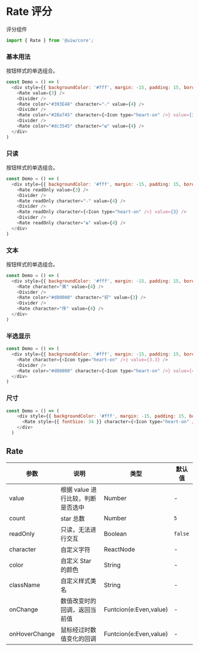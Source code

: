 Rate 评分
===

评分组件

```jsx
import { Rate } from '@uiw/core';
```

### 基本用法

按钮样式的单选组合。

<!--DemoStart--> 
```js
const Demo = () => (
  <div style={{ backgroundColor: '#fff', margin: -15, padding: 15, borderRadius: '5px 5px 0 0' }}>
    <Rate value={3} />
    <Divider />
    <Rate color="#393E48" character="☆" value={4} />
    <Divider />
    <Rate color="#28a745" character={<Icon type="heart-on" />} value={3} />
    <Divider />
    <Rate color="#dc3545" character="✿" value={4} />
  </div>
)
```
<!--End-->

### 只读

按钮样式的单选组合。

<!--DemoStart--> 
```js
const Demo = () => (
  <div style={{ backgroundColor: '#fff', margin: -15, padding: 15, borderRadius: '5px 5px 0 0' }}>
    <Rate readOnly value={3} />
    <Divider />
    <Rate readOnly character="☆" value={4} />
    <Divider />
    <Rate readOnly character={<Icon type="heart-on" />} value={3} />
    <Divider />
    <Rate readOnly character="✿" value={4} />
  </div>
)
```
<!--End-->

### 文本

按钮样式的单选组合。

<!--DemoStart--> 
```js
const Demo = () => (
  <div style={{ backgroundColor: '#fff', margin: -15, padding: 15, borderRadius: '5px 5px 0 0' }}>
    <Rate character="美" value={4} />
    <Divider />
    <Rate color="#d80000" character="好" value={3} />
    <Divider />
    <Rate character="传" value={4} />
  </div>
)
```
<!--End-->

### 半选显示

<!--DemoStart--> 
```js
const Demo = () => (
  <div style={{ backgroundColor: '#fff', margin: -15, padding: 15, borderRadius: '5px 5px 0 0' }}>
    <Rate character={<Icon type="heart-on" />} value={3.3} />
    <Divider />
    <Rate color="#d80000" character={<Icon type="heart-on" />} value={4.3} />
  </div>
)
```
<!--End-->

### 尺寸

<!--DemoStart--> 
```js
const Demo = () => (
    <div style={{ backgroundColor: '#fff', margin: -15, padding: 15, borderRadius: '5px 5px 0 0' }}>
      <Rate style={{ fontSize: 34 }} character={<Icon type="heart-on" />} value={3} />
    </div>
  )
```
<!--End-->

## Rate

| 参数 | 说明 | 类型 | 默认值 |
|--------- |-------- |--------- |-------- |
| value | 根据 value 进行比较，判断是否选中 | Number | - |
| count | star 总数 | Number | `5` |
| readOnly | 只读，无法进行交互 | Boolean | `false` |
| character | 自定义字符 | ReactNode | - |
| color | 自定义 Star 的颜色 | String | - |
| className | 自定义样式类名 | String | - |
| onChange | 数值改变时的回调，返回当前值 | Funtcion(e:Even,value) | - |
| onHoverChange | 鼠标经过时数值变化的回调 | Funtcion(e:Even,value) | - |
